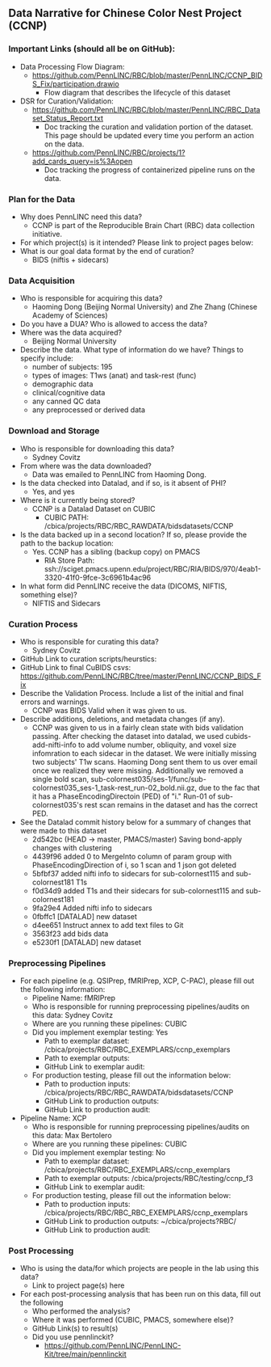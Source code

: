 ## Data Narrative for Chinese Color Nest Project (CCNP)

### Important Links (should all be on GitHub):
* Data Processing Flow Diagram:
   * https://github.com/PennLINC/RBC/blob/master/PennLINC/CCNP_BIDS_Fix/participation.drawio   
      * Flow diagram that describes the lifecycle of this dataset 
* DSR for Curation/Validation:
   * https://github.com/PennLINC/RBC/blob/master/PennLINC/RBC_Dataset_Status_Report.txt
      * Doc tracking the curation and validation portion of the dataset. This page should be updated every time you perform an action on the data. 
   * https://github.com/PennLINC/RBC/projects/1?add_cards_query=is%3Aopen
      * Doc tracking the progress of containerized pipeline runs on the data. 
   
### Plan for the Data 

* Why does PennLINC need this data?
  * CCNP is part of the Reproducible Brain Chart (RBC) data collection initiative.  
* For which project(s) is it intended? Please link to project pages below: 
* What is our goal data format by the end of curation?
   * BIDS (niftis + sidecars)

### Data Acquisition

* Who is responsible for acquiring this data?
  * Haoming Dong (Beijing Normal University) and Zhe Zhang (Chinese Academy of Sciences)
* Do you have a DUA? Who is allowed to access the data?
* Where was the data acquired? 
  * Beijing Normal University 
* Describe the data. What type of information do we have? Things to specify include:
   * number of subjects: 195
   * types of images: T1ws (anat) and task-rest (func)
   * demographic data
   * clinical/cognitive data
   * any canned QC data
   * any preprocessed or derived data

### Download and Storage 

* Who is responsible for downloading this data?
  * Sydney Covitz 
* From where was the data downloaded?
  * Data was emailed to PennLINC from Haoming Dong. 
* Is the data checked into Datalad, and if so, is it absent of PHI?
  * Yes, and yes
* Where is it currently being stored?
  * CCNP is a Datalad Dataset on CUBIC 
    * CUBIC PATH: /cbica/projects/RBC/RBC_RAWDATA/bidsdatasets/CCNP 
* Is the data backed up in a second location? If so, please provide the path to the backup location:
  * Yes. CCNP has a sibling (backup copy) on PMACS
    * RIA Store Path: ssh://sciget.pmacs.upenn.edu/project/RBC/RIA/BIDS/970/4eab1-3320-41f0-9fce-3c6961b4ac96
* In what form did PennLINC receive the data (DICOMS, NIFTIS, something else)?
  * NIFTIS and Sidecars 

### Curation Process

* Who is responsible for curating this data?
  * Sydney Covitz  
* GitHub Link to curation scripts/heurstics: 
* GitHub Link to final CuBIDS csvs: https://github.com/PennLINC/RBC/tree/master/PennLINC/CCNP_BIDS_Fix 
* Describe the Validation Process. Include a list of the initial and final errors and warnings.
  * CCNP was BIDS Valid when it was given to us.  
* Describe additions, deletions, and metadata changes (if any).
  * CCNP was given to us in a fairly clean state with bids validation passing. After checking the dataset into datalad, we used cubids-add-nifti-info to add volume number, obliquity, and voxel size infomration to each sidecar in the dataset. We were initially missing two subjects' T1w scans. Haoming Dong sent them to us over email once we realized they were missing. Additionally we removed a single bold scan, sub-colornest035/ses-1/func/sub-colornest035_ses-1_task-rest_run-02_bold.nii.gz, due to the fac that it has a PhaseEncodingDirectoin (PED) of "i." Run-01 of sub-colornest035's rest scan remains in the dataset and has the correct PED. 
 * See the Datalad commit history below for a summary of changes that were made to this dataset  
    * 2d542bc (HEAD -> master, PMACS/master) Saving bond-apply changes with clustering
    * 4439f96 added 0 to MergeInto column of param group with PhaseEncodingDirection of i, so 1 scan and 1 json got deleted
    * 5bfbf37 added nifti info to sidecars for sub-colornest115 and sub-colornest181 T1s
    * f0d34d9 added T1s and their sidecars for sub-colornest115 and sub-colornest181
    * 9fa29e4 Added nifti info to sidecars
    * 0fbffc1 [DATALAD] new dataset
    * d4ee651 Instruct annex to add text files to Git
    * 3563f23 add bids data
    * e5230f1 [DATALAD] new dataset

### Preprocessing Pipelines 
* For each pipeline (e.g. QSIPrep, fMRIPrep, XCP, C-PAC), please fill out the following information:
   * Pipeline Name: fMRIPrep
   * Who is responsible for running preprocessing pipelines/audits on this data: Sydney Covitz
   * Where are you running these pipelines: CUBIC 
   * Did you implement exemplar testing: Yes
      * Path to exemplar dataset: /cbica/projects/RBC/RBC_EXEMPLARS/ccnp_exemplars 
      * Path to exemplar outputs: 
      * GitHub Link to exemplar audit: 
    * For production testing, please fill out the information below:
      * Path to production inputs: /cbica/projects/RBC/RBC_RAWDATA/bidsdatasets/CCNP
      * GitHub Link to production outputs:
      * GitHub Link to production audit: 
 * Pipeline Name: XCP
   * Who is responsible for running preprocessing pipelines/audits on this data: Max Bertolero 
   * Where are you running these pipelines: CUBIC 
   * Did you implement exemplar testing: No
      * Path to exemplar dataset: /cbica/projects/RBC/RBC_EXEMPLARS/ccnp_exemplars 
      * Path to exemplar outputs: /cbica/projects/RBC/testing/ccnp_f3
      * GitHub Link to exemplar audit: 
    * For production testing, please fill out the information below:
      * Path to production inputs: /cbica/projects/RBC/RBC_RBC_EXEMPLARS/ccnp_exemplars 
      * GitHub Link to production outputs: ~/cbica/projects?RBC/
      * GitHub Link to production audit: 

### Post Processing 

* Who is using the data/for which projects are people in the lab using this data?
   * Link to project page(s) here  
* For each post-processing analysis that has been run on this data, fill out the following
   * Who performed the analysis?
   * Where it was performed (CUBIC, PMACS, somewhere else)?
   * GitHub Link(s) to result(s)
   * Did you use pennlinckit?  
      * https://github.com/PennLINC/PennLINC-Kit/tree/main/pennlinckit  
